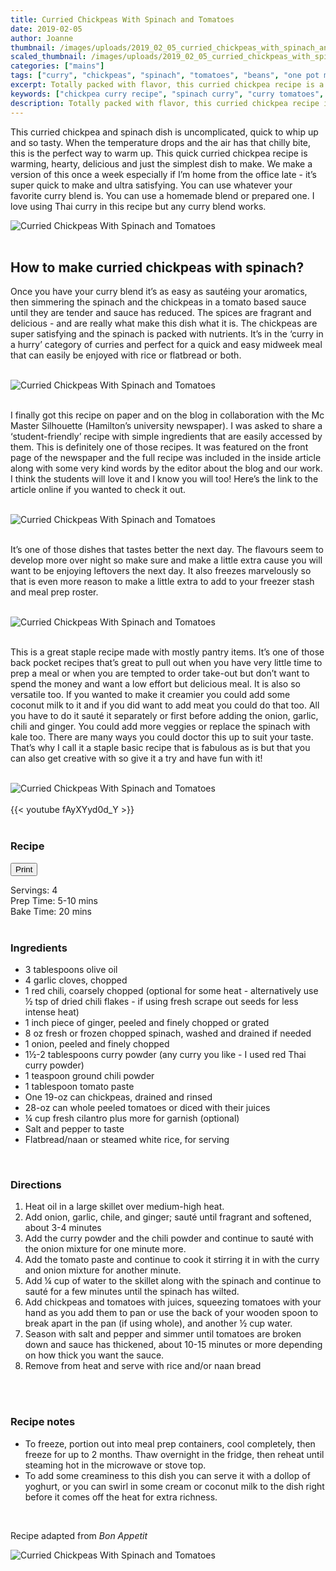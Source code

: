 ```yaml
---
title: Curried Chickpeas With Spinach and Tomatoes
date: 2019-02-05
author: Joanne
thumbnail: /images/uploads/2019_02_05_curried_chickpeas_with_spinach_and_tomatoes_1.jpg
scaled_thumbnail: /images/uploads/2019_02_05_curried_chickpeas_with_spinach_and_tomatoes_0.jpg
categories: ["mains"]
tags: ["curry", "chickpeas", "spinach", "tomatoes", "beans", "one pot meals", "vegan"]
excerpt: Totally packed with flavor, this curried chickpea recipe is a great vegan dish that is delicious and filling
keywords: ["chickpea curry recipe", "spinach curry", "curry tomatoes", "chickpea and spinach", "vegan dishes", "vegan curry", "easy curry"]
description: Totally packed with flavor, this curried chickpea recipe is a great vegan dish that is delicious and filling.
---
```

<span class="blog-text">

This curried chickpea and spinach dish is uncomplicated, quick to whip up and so tasty. 
When the temperature drops and the air has that chilly bite, this is the perfect way to warm up. This quick curried chickpea recipe is warming, hearty, delicious and just the simplest dish to make. We make a version of this once a week especially if I’m home from the office late - it’s super quick to make and ultra satisfying. You can use whatever your favorite curry blend is. You can use a homemade blend or prepared one. I love using Thai curry in this recipe but any curry blend works. 
</br>

![Curried Chickpeas With Spinach and Tomatoes](/images/uploads/2019_02_05_curried_chickpeas_with_spinach_and_tomatoes_2.jpg)
</br>
</br>

## How to make curried chickpeas with spinach?
Once you have your curry blend it’s as easy as sautéing your aromatics, then simmering the spinach and the chickpeas in a tomato based sauce until they are tender and sauce has reduced. The spices are fragrant and delicious - and are really what make this dish what it is. The chickpeas are super satisfying and the spinach is packed with nutrients. It’s in the ‘curry in a hurry’ category of curries and perfect for a quick and easy midweek meal that can easily be enjoyed with rice or flatbread or both.
</br>
</br>

![Curried Chickpeas With Spinach and Tomatoes](/images/uploads/2019_02_05_curried_chickpeas_with_spinach_and_tomatoes_3.jpg)
</br>
</br>

I finally got this recipe on paper and on the blog in collaboration with the Mc Master Silhouette (Hamilton’s university newspaper). I was asked to share a ‘student-friendly’ recipe with simple ingredients that are easily accessed by them. This is definitely one of those recipes. It was featured on the front page of the newspaper and the full recipe was included in the inside article along with some very kind words by the editor about the blog and our work. I think the students will love it and I know you will too! Here’s the link to the article online if you wanted to check it out.
</br>
</br>

![Curried Chickpeas With Spinach and Tomatoes](/images/uploads/2019_02_05_curried_chickpeas_with_spinach_and_tomatoes_4.jpg)
</br>
</br>

It’s one of those dishes that tastes better the next day. The flavours seem to develop more over night so make sure and make a little extra cause you will want to be enjoying leftovers the next day. It also freezes marvelously so that is even more reason to make a little extra to add to your freezer stash and meal prep roster.
</br>
</br>

![Curried Chickpeas With Spinach and Tomatoes](/images/uploads/2019_02_05_curried_chickpeas_with_spinach_and_tomatoes_5.jpg)
</br>
</br>

This is a great staple recipe made with mostly pantry items. It’s one of those back pocket recipes that’s great to pull out when you have very little time to prep a meal or when you are tempted to order take-out but don’t want to spend the money and want a low effort but delicious meal. It is also so versatile too. If you wanted to make it creamier you could add some coconut milk to it and if you did want to add meat you could do that too. All you have to do it sauté it separately or first before adding the onion, garlic, chili and ginger. You could add more veggies or replace the spinach with kale too. There are many ways you could doctor this up to suit your taste. That’s why I call it a staple basic recipe that is fabulous as is but that you can also get creative with so give it a try and have fun with it!
</br>
</br>

![Curried Chickpeas With Spinach and Tomatoes](/images/uploads/2019_02_05_curried_chickpeas_with_spinach_and_tomatoes_6.jpg)
</br>
</br>
{{< youtube fAyXYyd0d_Y >}}
</br>
</br>

</span>

### Recipe
<div print_button><form>
<input type="button" value="Print" class="btn__print" onClick="window.print()">
</form></div>

<div>Servings: <span itemprop="recipeYield">4</div>
<div>Prep Time: <meta itemprop="prepTime" content="PT10M">5-10 mins</div>
<div>Bake Time: <meta itemprop="cookTime" content="PT20M">20 mins</div>
</br>

### Ingredients

* <span itemprop="ingredients">3 tablespoons olive oil</span>
* <span itemprop="ingredients">4 garlic cloves, chopped</span>
* <span itemprop="ingredients">1 red chili, coarsely chopped (optional for some heat - alternatively use ½ tsp of dried chili flakes - if using fresh scrape out seeds for less intense heat)</span>
* <span itemprop="ingredients">1 inch piece of ginger, peeled and finely chopped or grated</span>
* <span itemprop="ingredients">8 oz fresh or frozen chopped spinach, washed and drained if needed</span>
* <span itemprop="ingredients">1 onion, peeled and finely chopped</span>
* <span itemprop="ingredients">1½-2 tablespoons curry powder (any curry you like - I used red Thai curry powder)</span>
* <span itemprop="ingredients">1 teaspoon ground chili powder</span>
* <span itemprop="ingredients">1 tablespoon tomato paste</span>
* <span itemprop="ingredients">One 19-oz can chickpeas, drained and rinsed</span>
* <span itemprop="ingredients">28-oz can whole peeled tomatoes or diced with their juices</span>
* <span itemprop="ingredients">¼ cup fresh cilantro plus more for garnish (optional)</span>
* <span itemprop="ingredients">Salt and pepper to taste</span>
* <span itemprop="ingredients">Flatbread/naan or steamed white rice, for serving</span>
</br>

### Directions

1. Heat oil in a large skillet over medium-high heat.
1. Add onion, garlic, chile, and ginger; sauté until fragrant and softened, about 3-4 minutes
1. Add the curry powder and the chili powder and continue to sauté with the onion mixture for one minute more.
1. Add the tomato paste and continue to cook it stirring it in with the curry and onion mixture for another minute.
1. Add ¼ cup of water to the skillet along with the spinach and continue to sauté for a few minutes until the spinach has wilted.
1. Add chickpeas and tomatoes with juices, squeezing tomatoes with your hand as you add them to pan or use the back of your wooden spoon to break apart in the pan (if using whole), and another ½ cup water.
1. Season with salt and pepper and simmer until tomatoes are broken down and sauce has thickened, about 10-15 minutes or more depending on how thick you want the sauce.
1. Remove from heat and serve with rice and/or naan bread
</br>
</br>

### Recipe notes
* To freeze, portion out into meal prep containers, cool completely, then freeze for up to 2 months. Thaw overnight in the fridge, then reheat until steaming hot in the microwave or stove top.
* To add some creaminess to this dish you can serve it with a dollop of yoghurt, or you can swirl in some cream or coconut milk to the dish right before it comes off the heat for extra richness. 
</br>

Recipe adapted from _Bon Appetit_
</br>

![Curried Chickpeas With Spinach and Tomatoes](/images/uploads/2019_02_05_curried_chickpeas_with_spinach_and_tomatoes_7.jpg)